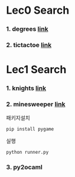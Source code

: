 # Lec0 Search

### 1. degrees [link](https://cs50.harvard.edu/extension/ai/2020/spring/projects/0/degrees/)


### 2. tictactoe [link](https://cs50.harvard.edu/extension/ai/2020/spring/projects/0/tictactoe/)


# Lec1 Search

### 1. knights [link](https://cs50.harvard.edu/extension/ai/2020/spring/projects/1/knights/)


### 2. minesweeper [link](https://cs50.harvard.edu/extension/ai/2020/spring/projects/1/minesweeper/)


패키지설치
```
pip install pygame    
```

실행
```
python runner.py
```


### 3. py2ocaml


